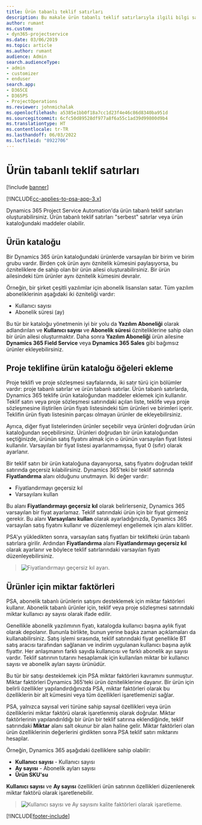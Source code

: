 ```yaml
---
title: Ürün tabanlı teklif satırları
description: Bu makale ürün tabanlı teklif satırlarıyla ilgili bilgi sağlar.
author: rumant
ms.custom:
- dyn365-projectservice
ms.date: 03/06/2019
ms.topic: article
ms.author: rumant
audience: Admin
search.audienceType:
- admin
- customizer
- enduser
search.app:
- D365CE
- D365PS
- ProjectOperations
ms.reviewer: johnmichalak
ms.openlocfilehash: a5385e1bb0f18a7cc1d23f4e46c86d8340ba951d
ms.sourcegitcommit: 6cfc50d89528df977a8f6a55c1ad39d99800d9b4
ms.translationtype: HT
ms.contentlocale: tr-TR
ms.lasthandoff: 06/03/2022
ms.locfileid: "8922706"
---
```

# <a name="product-based-quote-lines"></a>Ürün tabanlı teklif satırları

[!include [banner](../includes/psa-now-project-operations.md)]

[!INCLUDE[cc-applies-to-psa-app-3.x](../includes/cc-applies-to-psa-app-3x.md)]


Dynamics 365 Project Service Automation'da ürün tabanlı teklif satırları oluşturabilirsiniz. Ürün tabanlı teklif satırları "serbest" satırlar veya ürün kataloğundaki maddeler olabilir.

## <a name="product-catalog"></a>Ürün kataloğu

Bir Dynamics 365 ürün kataloğundaki ürünlerde varsayılan bir birim ve birim grubu vardır. Birden çok ürün aynı öznitelik kümesini paylaşıyorsa, bu özniteliklere de sahip olan bir ürün ailesi oluşturabilirsiniz. Bir ürün ailesindeki tüm ürünler aynı öznitelik kümesini devralır.

Örneğin, bir şirket çeşitli yazılımlar için abonelik lisansları satar. Tüm yazılım aboneliklerinin aşağıdaki iki özniteliği vardır:

- Kullanıcı sayısı 
- Abonelik süresi (ay)

Bu tür bir kataloğu yönetmenin iyi bir yolu da **Yazılım Aboneliği** olarak adlandırılan ve **Kullanıcı sayısı** ve **Abonelik süresi** özniteliklerine sahip olan bir ürün ailesi oluşturmaktır. Daha sonra **Yazılım Aboneliği** ürün ailesine **Dynamics 365 Field Service** veya **Dynamics 365 Sales** gibi bağımsız ürünler ekleyebilirsiniz.

## <a name="adding-product-catalog-items-to-a-project-quote"></a>Proje teklifine ürün kataloğu öğeleri ekleme

Proje teklifi ve proje sözleşmesi sayfalarında, iki satır türü için bölümler vardır: proje tabanlı satırlar ve ürün tabanlı satırlar. Ürün tabanlı satırlarda, Dynamics 365 teklife ürün kataloğundan maddeler eklemek için kullanılır. Teklif satırı veya proje sözleşmesi satırındaki açılan liste, teklife veya proje sözleşmesine iliştirilen ürün fiyatı listesindeki tüm ürünleri ve birimleri içerir. Teklifin ürün fiyatı listesinin parçası olmayan ürünler de ekleyebilirsiniz.

Ayrıca, diğer fiyat listelerinden ürünler seçebilir veya ürünleri doğrudan ürün kataloğundan seçebilirsiniz. Ürünleri doğrudan bir ürün kataloğundan seçtiğinizde, ürünün satış fiyatını almak için o ürünün varsayılan fiyat listesi kullanılır. Varsayılan bir fiyat listesi ayarlanmamışsa, fiyat 0 (sıfır) olarak ayarlanır.

Bir teklif satırı bir ürün kataloğuna dayanıyorsa, satış fiyatını doğrudan teklif satırında geçersiz kılabilirsiniz. Dynamics 365'teki bir teklif satırında **Fiyatlandırma** alanı olduğunu unutmayın. İki değer vardır:

- Fiyatlandırmayı geçersiz kıl  
- Varsayılanı kullan

Bu alanı **Fiyatlandırmayı geçersiz kıl** olarak belirlerseniz, Dynamics 365 varsayılan bir fiyat ayarlamaz. Teklif satırındaki ürün için bir fiyat girmeniz gerekir. Bu alanı **Varsayılanı kullan** olarak ayarladığınızda, Dynamics 365 varsayılan satış fiyatını kullanır ve düzenlemeyi engellemek için alanı kilitler.

PSA'yı yükledikten sonra, varsayılan satış fiyatları bir teklifteki ürün tabanlı satırlara girilir. Ardından **Fiyatlandırma** alanı **Fiyatlandırmayı geçersiz kıl** olarak ayarlanır ve böylece teklif satırlarındaki varsayılan fiyatı düzenleyebilirsiniz.

> ![Fiyatlandırmayı geçersiz kıl ayarı.](media/basic-guide-10.png)
 
## <a name="quantity-factors-for-products"></a>Ürünler için miktar faktörleri

PSA, abonelik tabanlı ürünlerin satışını desteklemek için miktar faktörleri kullanır. Abonelik tabanlı ürünler için, teklif veya proje sözleşmesi satırındaki miktar kullanıcı ay sayısı olarak ifade edilir.

Genellikle abonelik yazılımının fiyatı, katalogda kullanıcı başına aylık fiyat olarak depolanır. Bununla birlikte, bunun yerine başka zaman açıklamaları da kullanabilirsiniz. Satış işlemi sırasında, teklif satırındaki fiyat genellikle BT satış aracısı tarafından sağlanan ve indirim uygulanan kullanıcı başına aylık fiyattır. Her anlaşmanın farklı sayıda kullanıcısı ve farklı abonelik ayı sayısı vardır. Teklif satırının tutarını hesaplamak için kullanılan miktar bir kullanıcı sayısı ve abonelik ayları sayısı ürünüdür.

Bu tür bir satışı desteklemek için PSA miktar faktörleri kavramını sunmuştur. Miktar faktörleri Dynamics 365'teki ürün özniteliklerine dayanır. Bir ürün için belirli özellikler yapılandırdığınızda PSA, miktar faktörleri olarak bu özelliklerin bir alt kümesini veya tüm özellikleri işaretlemenizi sağlar.

PSA, yalnızca sayısal veri türüne sahip sayısal özellikleri veya ürün özelliklerini miktar faktörü olarak işaretlenmiş olarak doğrular. Miktar faktörlerinin yapılandırıldığı bir ürün bir teklif satırına eklendiğinde, teklif satırındaki **Miktar** alanı salt okunur bir alan haline gelir. Miktar faktörleri olan ürün özelliklerinin değerlerini girdikten sonra PSA teklif satırı miktarını hesaplar.

Örneğin, Dynamics 365 aşağıdaki özelliklere sahip olabilir: 

- **Kullanıcı sayısı** - Kullanıcı sayısı 
- **Ay sayısı**  - Abonelik ayları sayısı
- **Ürün SKU'su** 

**Kullanıcı sayısı** ve **Ay sayısı** özellikleri ürün satırının özellikleri düzenlenerek miktar faktörü olarak işaretlenebilir. 

> ![Kullanıcı sayısı ve Ay sayısını kalite faktörleri olarak işaretleme.](media/basic-guide-11.png)
 


[!INCLUDE[footer-include](../includes/footer-banner.md)]
